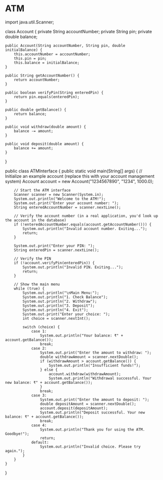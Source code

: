 # ATM
import java.util.Scanner;

class Account {
    private String accountNumber;
    private String pin;
    private double balance;

    public Account(String accountNumber, String pin, double initialBalance) {
        this.accountNumber = accountNumber;
        this.pin = pin;
        this.balance = initialBalance;
    }

    public String getAccountNumber() {
        return accountNumber;
    }

    public boolean verifyPin(String enteredPin) {
        return pin.equals(enteredPin);
    }

    public double getBalance() {
        return balance;
    }

    public void withdraw(double amount) {
        balance -= amount;
    }

    public void deposit(double amount) {
        balance += amount;
    }
}

public class ATMInterface {
    public static void main(String[] args) {
        // Initialize an example account (replace this with your account management system)
        Account account = new Account("1234567890", "1234", 1000.0);

        // Start the ATM interface
        Scanner scanner = new Scanner(System.in);
        System.out.println("Welcome to the ATM!");
        System.out.print("Enter your account number: ");
        String enteredAccountNumber = scanner.nextLine();

        // Verify the account number (in a real application, you'd look up the account in the database)
        if (!enteredAccountNumber.equals(account.getAccountNumber())) {
            System.out.println("Invalid account number. Exiting...");
            return;
        }

        System.out.print("Enter your PIN: ");
        String enteredPin = scanner.nextLine();

        // Verify the PIN
        if (!account.verifyPin(enteredPin)) {
            System.out.println("Invalid PIN. Exiting...");
            return;
        }

        // Show the main menu
        while (true) {
            System.out.println("\nMain Menu:");
            System.out.println("1. Check Balance");
            System.out.println("2. Withdraw");
            System.out.println("3. Deposit");
            System.out.println("4. Exit");
            System.out.print("Enter your choice: ");
            int choice = scanner.nextInt();

            switch (choice) {
                case 1:
                    System.out.println("Your balance: ₹" + account.getBalance());
                    break;
                case 2:
                    System.out.print("Enter the amount to withdraw: ");
                    double withdrawAmount = scanner.nextDouble();
                    if (withdrawAmount > account.getBalance()) {
                        System.out.println("Insufficient funds!");
                    } else {
                        account.withdraw(withdrawAmount);
                        System.out.println("Withdrawal successful. Your new balance: ₹" + account.getBalance());
                    }
                    break;
                case 3:
                    System.out.print("Enter the amount to deposit: ");
                    double depositAmount = scanner.nextDouble();
                    account.deposit(depositAmount);
                    System.out.println("Deposit successful. Your new balance: ₹" + account.getBalance());
                    break;
                case 4:
                    System.out.println("Thank you for using the ATM. Goodbye!");
                    return;
                default:
                    System.out.println("Invalid choice. Please try again.");
            }
        }
    }
}
